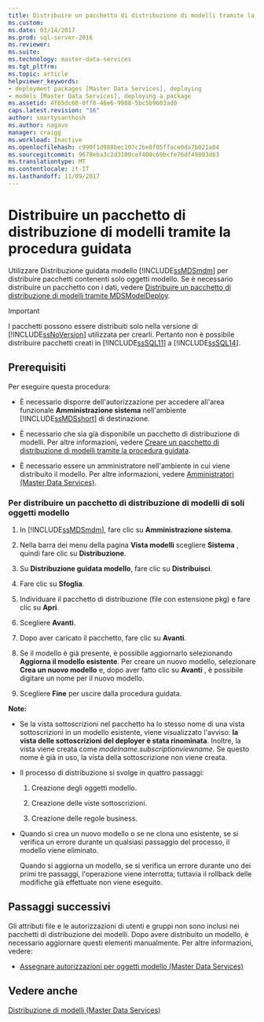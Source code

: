 ```yaml
---
title: Distribuire un pacchetto di distribuzione di modelli tramite la procedura guidata | Microsoft Docs
ms.custom: 
ms.date: 03/14/2017
ms.prod: sql-server-2016
ms.reviewer: 
ms.suite: 
ms.technology: master-data-services
ms.tgt_pltfrm: 
ms.topic: article
helpviewer_keywords:
- deployment packages [Master Data Services], deploying
- models [Master Data Services], deploying a package
ms.assetid: 4f65dc60-0ff8-46e6-9988-5bc5b9603ad0
caps.latest.revision: "16"
author: smartysanthosh
ms.author: nagavo
manager: craigg
ms.workload: Inactive
ms.openlocfilehash: c990f1d988bec107c2be8f05fface0da7b021a04
ms.sourcegitcommit: 9678eba3c2d3100cef408c69bcfe76df49803d63
ms.translationtype: MT
ms.contentlocale: it-IT
ms.lasthandoff: 11/09/2017
---
```

# <a name="deploy-a-model-deployment-package-by-using-the-wizard"></a>Distribuire un pacchetto di distribuzione di modelli tramite la procedura guidata
  Utilizzare Distribuzione guidata modello [!INCLUDE[ssMDSmdm](../includes/ssmdsmdm-md.md)] per distribuire pacchetti contenenti solo oggetti modello. Se è necessario distribuire un pacchetto con i dati, vedere [Distribuire un pacchetto di distribuzione di modelli tramite MDSModelDeploy](../master-data-services/deploy-a-model-deployment-package-by-using-mdsmodeldeploy.md).  
  
> [!IMPORTANT]  
>  I pacchetti possono essere distribuiti solo nella versione di [!INCLUDE[ssNoVersion](../includes/ssnoversion-md.md)] utilizzata per crearli. Pertanto non è possibile distribuire pacchetti creati in [!INCLUDE[ssSQL11](../includes/sssql11-md.md)] a [!INCLUDE[ssSQL14](../includes/sssql14-md.md)].  
  
## <a name="prerequisites"></a>Prerequisiti  
 Per eseguire questa procedura:  
  
-   È necessario disporre dell'autorizzazione per accedere all'area funzionale **Amministrazione sistema** nell'ambiente [!INCLUDE[ssMDSshort](../includes/ssmdsshort-md.md)] di destinazione.  
  
-   È necessario che sia già disponibile un pacchetto di distribuzione di modelli. Per altre informazioni, vedere [Creare un pacchetto di distribuzione di modelli tramite la procedura guidata](../master-data-services/create-a-model-deployment-package-by-using-the-wizard.md).  
  
-   È necessario essere un amministratore nell'ambiente in cui viene distribuito il modello. Per altre informazioni, vedere [Amministratori &#40;Master Data Services&#41;](../master-data-services/administrators-master-data-services.md).  
  
### <a name="to-deploy-a-model-deployment-package-of-model-objects-only"></a>Per distribuire un pacchetto di distribuzione di modelli di soli oggetti modello  
  
1.  In [!INCLUDE[ssMDSmdm](../includes/ssmdsmdm-md.md)], fare clic su **Amministrazione sistema**.  
  
2.  Nella barra dei menu della pagina **Vista modelli** scegliere **Sistema** , quindi fare clic su **Distribuzione**.  
  
3.  Su **Distribuzione guidata modello**, fare clic su **Distribuisci**.  
  
4.  Fare clic su **Sfoglia**.  
  
5.  Individuare il pacchetto di distribuzione (file con estensione pkg) e fare clic su **Apri**.  
  
6.  Scegliere **Avanti**.  
  
7.  Dopo aver caricato il pacchetto, fare clic su **Avanti**.  
  
8.  Se il modello è già presente, è possibile aggiornarlo selezionando **Aggiorna il modello esistente**. Per creare un nuovo modello, selezionare **Crea un nuovo modello** e, dopo aver fatto clic su **Avanti** , è possibile digitare un nome per il nuovo modello.  
  
9. Scegliere **Fine** per uscire dalla procedura guidata.  
  
 **Note:**  
  
-   Se la vista sottoscrizioni nel pacchetto ha lo stesso nome di una vista sottoscrizioni in un modello esistente, viene visualizzato l'avviso: **la vista delle sottoscrizioni del deployer è stata rinominata**. Inoltre, la vista viene creata come *modelname.subscriptionviewname*. Se questo nome è già in uso, la vista della sottoscrizione non viene creata.  
  
-   Il processo di distribuzione si svolge in quattro passaggi:  
  
    1.  Creazione degli oggetti modello.  
  
    2.  Creazione delle viste sottoscrizioni.  
  
    3.  Creazione delle regole business.  
  
-   Quando si crea un nuovo modello o se ne clona uno esistente, se si verifica un errore durante un qualsiasi passaggio del processo, il modello viene eliminato.  
  
     Quando si aggiorna un modello, se si verifica un errore durante uno dei primi tre passaggi, l'operazione viene interrotta; tuttavia il rollback delle modifiche già effettuate non viene eseguito.  
  
## <a name="next-steps"></a>Passaggi successivi  
 Gli attributi file e le autorizzazioni di utenti e gruppi non sono inclusi nei pacchetti di distribuzione dei modelli. Dopo avere distribuito un modello, è necessario aggiornare questi elementi manualmente. Per altre informazioni, vedere:  
  
-   [Assegnare autorizzazioni per oggetti modello &#40;Master Data Services&#41;](../master-data-services/assign-model-object-permissions-master-data-services.md)  
  
## <a name="see-also"></a>Vedere anche  
 [Distribuzione di modelli &#40;Master Data Services&#41;](../master-data-services/deploying-models-master-data-services.md)  
  
  
